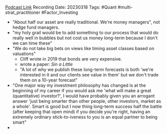 
[Podcast Link](https://itunes.apple.com/WebObjects/MZStore.woa/wa/viewPodcast?id=730188152&i=1000604686790)
Recording Date: 20230318
Tags: #Quant #multi-strat_practitioner #Factor_Investing 

- "About half our asset are really traditional. We're money managers", not hedge fund managers.
- "my holy grail would be to add something to our process that would do really well in bubbles but not cost us money long-term because I don't we can time these"
- "We do not take big bets on views like timing asset classes based on valuations"
	- Cliff wrote in 2019 that bonds are very expensive.
	- wrote a paper: *Sin a Little*
	- "A lot of why we publish these long-term forecasts is both 'we're interested in it and our clients see value in them' but we don't trade them on a 10-year forecast"
- "One major way my investment philosophy has changed is at the beginning of my career if you would ask me 'what will make a great (quantitative) investor?', I would have probably given you an arrogant answer 'just being smarter than other people, other investors, market as a whole'. Smart is good but I now thing long-term success half the battle (after keeping that open mind) if you decide you're right, having an extremely ordinary stick-to-iveness to you is an equal partner to being smart"
- 